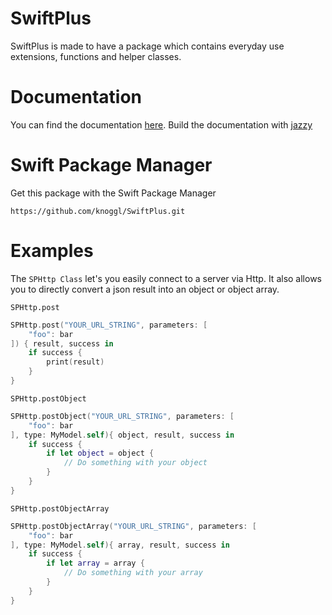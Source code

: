 # SwiftPlus
SwiftPlus is made to have a package which contains everyday use extensions, functions and helper classes.

# Documentation
You can find the documentation [here](https://knoggl.github.io/SwiftPlus/).
Build the documentation with [jazzy](https://github.com/realm/jazzy)

# Swift Package Manager
Get this package with the Swift Package Manager
```console
https://github.com/knoggl/SwiftPlus.git
```

# Examples
The ``SPHttp Class`` let's you easily connect to a server via Http. It also allows you to directly convert a json result into an object or object array.

``SPHttp.post``
```swift
SPHttp.post("YOUR_URL_STRING", parameters: [
    "foo": bar
]) { result, success in
    if success {
        print(result)
    }
}
```

``SPHttp.postObject``
```swift
SPHttp.postObject("YOUR_URL_STRING", parameters: [
    "foo": bar
], type: MyModel.self){ object, result, success in
    if success {
        if let object = object {
            // Do something with your object
        }
    }
}
```

``SPHttp.postObjectArray``
```swift
SPHttp.postObjectArray("YOUR_URL_STRING", parameters: [
    "foo": bar
], type: MyModel.self){ array, result, success in
    if success {
        if let array = array {
            // Do something with your array
        }
    }
}
```
